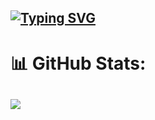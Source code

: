 [![Typing SVG](https://readme-typing-svg.demolab.com?font=Fira+Code&size=36&pause=1000&color=F7F7F7&width=500&height=90&lines=+Aleatório%3A)](https://git.io/typing-svg)
---
# 📊 GitHub Stats:
![](https://github-readme-stats.vercel.app/api/top-langs/?username=Allahur&theme=dark&hide_border=false&include_all_commits=false&count_private=false&layout=compact)
---
